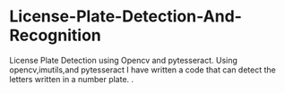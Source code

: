 # License-Plate-Detection-And-Recognition
License Plate Detection using Opencv and pytesseract.
Using opencv,imutils,and pytesseract I have written a code that can detect the letters written in a number plate.
.
